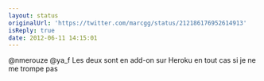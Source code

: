 ```yaml
---
layout: status
originalUrl: 'https://twitter.com/marcgg/status/212186176952614913'
isReply: true
date: 2012-06-11 14:15:01
---
```


@nmerouze @ya_f Les deux sont en add-on sur Heroku en tout cas si je ne me trompe pas
